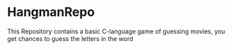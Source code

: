 # HangmanRepo
This Repository contains a basic C-language game of guessing movies, you get chances to guess the letters in the word
